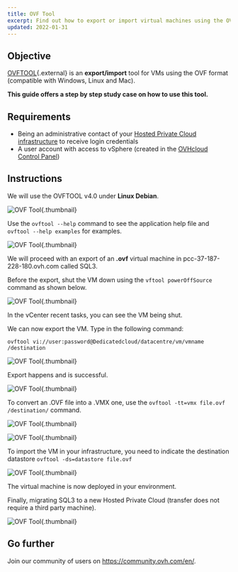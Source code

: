 ```yaml
---
title: OVF Tool
excerpt: Find out how to export or import virtual machines using the OVF Tool
updated: 2022-01-31
---
```


## Objective

[OVFTOOL](https://www.vmware.com/support/developer/ovf/){.external} is an **export/import** tool for VMs using the OVF format (compatible with Windows, Linux and Mac).

**This guide offers a step by step study case on how to use this tool.**

## Requirements

- Being an administrative contact of your [Hosted Private Cloud infrastructure](https://www.ovhcloud.com/asia/enterprise/products/hosted-private-cloud/) to receive login credentials
- A user account with access to vSphere (created in the [OVHcloud Control Panel](https://ca.ovh.com/auth/?action=gotomanager&from=https://www.ovh.com/asia/&ovhSubsidiary=asia))

## Instructions

We will use the OVFTOOL v4.0 under **Linux Debian**.

![OVF Tool](ovftool.png){.thumbnail}

Use the `ovftool --help` command to see the application help file and `ovftool --help examples` for examples.

![OVF Tool](ovftool2.png){.thumbnail}

We will proceed with an export of an **.ovf** virtual machine in pcc-37-187-228-180.ovh.com called SQL3.

Before the export, shut the VM down using the `vftool powerOffSource` command as shown below.

![OVF Tool](ovftool5.png){.thumbnail}

In the vCenter recent tasks, you can see the VM being shut.

We can now export the VM. Type in the following command:

`ovftool vi://user:password@Dedicatedcloud/datacentre/vm/vmname /destination`

![OVF Tool](ovftool6.png){.thumbnail}

Export happens and is successful.

![OVF Tool](ovftool7.png){.thumbnail}

To convert an .OVF file into a .VMX one, use the `ovftool -tt=vmx file.ovf /destination/` command.

![OVF Tool](ovftool8.png){.thumbnail}

![OVF Tool](ovftool9.png){.thumbnail}

To import the VM in your infrastructure, you need to indicate the destination datastore `ovftool -ds=datastore file.ovf`

![OVF Tool](ovftool11.png){.thumbnail}

The virtual machine is now deployed in your environment.

Finally, migrating SQL3 to a new Hosted Private Cloud (transfer does not require a third party machine).

![OVF Tool](ovftool14.png){.thumbnail}

## Go further

Join our community of users on <https://community.ovh.com/en/>.
